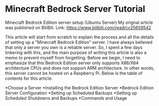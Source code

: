 # Minecraft Bedrock Server Tutorial
Minecraft Bedrock Edition server setup (Ubuntu Server)
My orignal article was published on BiliBili. Link: https://www.bilibili.com/read/cv25659542

 This article will start from scratch to explain the process and all the details of setting up a "Minecraft Bedrock Edition" server. I have always believed that only a server you own is a reliable server. So, I spent a few days tinkering with this, and the main purpose of writing this article is also a memo to prevent myself from forgetting. Before we begin, I need to emphasize that this Bedrock Edition server only supports X86/X64 architecture CPUs and does not support ARM architecture. In other words, this server cannot be hosted on a Raspberry Pi. Below is the table of contents for this article.

*Choose a Server
*Installing the Bedrock Edition Server
*Bedrock Edition Server Configuration
*Setting up Scheduled Backups
*Setting up Scheduled Shutdowns and Backups
*Commands and Usage


